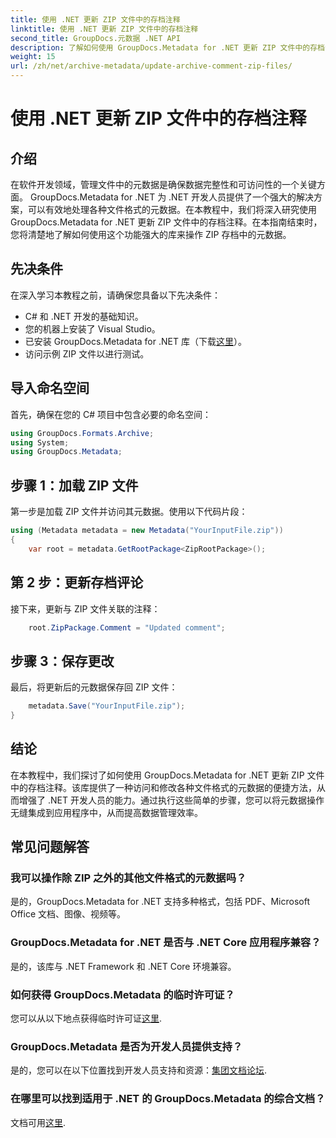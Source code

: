 ```yaml
---
title: 使用 .NET 更新 ZIP 文件中的存档注释
linktitle: 使用 .NET 更新 ZIP 文件中的存档注释
second_title: GroupDocs.元数据 .NET API
description: 了解如何使用 GroupDocs.Metadata for .NET 更新 ZIP 文件中的存档注释。轻松增强 C# 应用程序中的元数据管理。
weight: 15
url: /zh/net/archive-metadata/update-archive-comment-zip-files/
---
```


# 使用 .NET 更新 ZIP 文件中的存档注释

## 介绍
在软件开发领域，管理文件中的元数据是确保数据完整性和可访问性的一个关键方面。 GroupDocs.Metadata for .NET 为 .NET 开发人员提供了一个强大的解决方案，可以有效地处理各种文件格式的元数据。在本教程中，我们将深入研究使用 GroupDocs.Metadata for .NET 更新 ZIP 文件中的存档注释。在本指南结束时，您将清楚地了解如何使用这个功能强大的库来操作 ZIP 存档中的元数据。
## 先决条件
在深入学习本教程之前，请确保您具备以下先决条件：
- C# 和 .NET 开发的基础知识。
- 您的机器上安装了 Visual Studio。
- 已安装 GroupDocs.Metadata for .NET 库（下载[这里](https://releases.groupdocs.com/metadata/net/)）。
- 访问示例 ZIP 文件以进行测试。

## 导入命名空间
首先，确保在您的 C# 项目中包含必要的命名空间：
```csharp
using GroupDocs.Formats.Archive;
using System;
using GroupDocs.Metadata;
```
## 步骤 1：加载 ZIP 文件
第一步是加载 ZIP 文件并访问其元数据。使用以下代码片段：
```csharp
using (Metadata metadata = new Metadata("YourInputFile.zip"))
{
    var root = metadata.GetRootPackage<ZipRootPackage>();
```
## 第 2 步：更新存档评论
接下来，更新与 ZIP 文件关联的注释：
```csharp
    root.ZipPackage.Comment = "Updated comment";
```
## 步骤 3：保存更改
最后，将更新后的元数据保存回 ZIP 文件：
```csharp
    metadata.Save("YourInputFile.zip");
}
```

## 结论
在本教程中，我们探讨了如何使用 GroupDocs.Metadata for .NET 更新 ZIP 文件中的存档注释。该库提供了一种访问和修改各种文件格式的元数据的便捷方法，从而增强了 .NET 开发人员的能力。通过执行这些简单的步骤，您可以将元数据操作无缝集成到应用程序中，从而提高数据管理效率。

## 常见问题解答
### 我可以操作除 ZIP 之外的其他文件格式的元数据吗？
是的，GroupDocs.Metadata for .NET 支持多种格式，包括 PDF、Microsoft Office 文档、图像、视频等。
### GroupDocs.Metadata for .NET 是否与 .NET Core 应用程序兼容？
是的，该库与 .NET Framework 和 .NET Core 环境兼容。
### 如何获得 GroupDocs.Metadata 的临时许可证？
您可以从以下地点获得临时许可证[这里](https://purchase.groupdocs.com/temporary-license/).
### GroupDocs.Metadata 是否为开发人员提供支持？
是的，您可以在以下位置找到开发人员支持和资源：[集团文档论坛](https://forum.groupdocs.com/c/metadata/14).
### 在哪里可以找到适用于 .NET 的 GroupDocs.Metadata 的综合文档？
文档可用[这里](https://tutorials.groupdocs.com/metadata/net/).